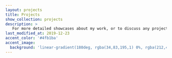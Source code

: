 ```yaml
---
layout: projects
title: Projects
show_collection: projects
description: >
   For more detailed showcases about my work, or to discuss any projects, feel free to [contact me](mailto:hello@sean-orfila.com) directly.
last_modified_at: 2019-12-23
accent_color: '#4fb1ba'
accent_image: 
  background: 'linear-gradient(180deg, rgba(34,83,195,1) 0%, rgba(212,45,253,1) 100%)'
---
```

